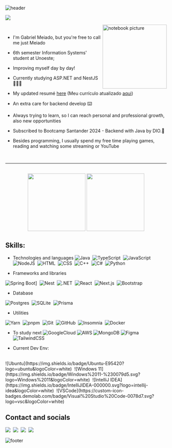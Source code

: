

![header](https://capsule-render.vercel.app/api?type=waving&height=150&color=gradient&theme=radical&text=Welcome%20everyone!&section=header&fontSize=25)

<img src="https://i.redd.it/ddnm7kmznqd71.gif">
<div>

 <img align="right" width=200x alt="notebook picture" src="https://user-images.githubusercontent.com/62142146/208130941-c4543e17-d067-48ea-bec2-f0bd8765470e.png"><br>
 
- I'm Gabriel Meiado, but you're free to call me just Meiado<br>
 - 6th semester Information Systems' student at Unoeste; <br>
- Improving myself day by day! <br>
- Currently studying ASP.NET and NestJS 🧑🏼‍🎓<br>
- My updated resumé [here](https://meiado.github.io/CurriculumProject/) (Meu currículo atualizado [aqui](https://meiado.github.io/CurriculumProject/))

- An extra care for backend develop ⌨️<br>
 
- Always trying to learn, so I can reach personal and professional growth, also new opportunities<br>
- Subscribed to Bootcamp Santander 2024 - Backend with Java by DIO.🚀
- Besides programming, I usually spend my free time playing games, reading and watching some streaming or YouTube<br>
 <br>
</div>

---
<br>
<div align="center">
    <img height="180em" src="https://github-readme-stats.vercel.app/api/top-langs/?username=Meiado&layout=compact&langs_count=7&theme=radical" />
    <img height="180em" src="https://github-readme-stats.vercel.app/api?username=Meiado&show_icons=true&theme=radical&include_all_commits=true" />
</div>


<div>



## Skills:

- Technologies and languages
![Java](https://img.shields.io/badge/Java-%23ED8B00.svg?logo=openjdk&logoColor=white)&nbsp;
![TypeScript](https://img.shields.io/badge/TypeScript-3178C6?logo=typescript&logoColor=fff)&nbsp;
![JavaScript](https://img.shields.io/badge/JavaScript-F7DF1E?logo=javascript&logoColor=000)&nbsp;
![NodeJS](https://img.shields.io/badge/Node.js-6DA55F?logo=node.js&logoColor=white)&nbsp;
![HTML](https://img.shields.io/badge/HTML-%23E34F26.svg?logo=html5&logoColor=white)&nbsp;
![CSS](https://img.shields.io/badge/CSS-1572B6?logo=css3&logoColor=fff)&nbsp;
![C++](https://img.shields.io/badge/C++-%2300599C.svg?logo=c%2B%2B&logoColor=white)&nbsp;
![C#](https://custom-icon-badges.demolab.com/badge/C%23-%23239120.svg?logo=cshrp&logoColor=white)&nbsp;
![Python](https://img.shields.io/badge/Python-3776AB?logo=python&logoColor=fff)

- Frameworks and libraries

![Spring Boot](https://img.shields.io/badge/Spring%20Boot-6DB33F?logo=springboot&logoColor=fff)]&nbsp;
![Nest](https://img.shields.io/badge/Nest.js-%23E0234E.svg?logo=nestjs&logoColor=white)&nbsp;
![.NET](https://img.shields.io/badge/.NET-512BD4?logo=dotnet&logoColor=fff)&nbsp;
![React](https://img.shields.io/badge/React-%2320232a.svg?logo=react&logoColor=%2361DAFB)&nbsp;
![Next.js](https://img.shields.io/badge/Next.js-black?logo=next.js&logoColor=white)&nbsp;
![Bootstrap](https://img.shields.io/badge/Bootstrap-7952B3?logo=bootstrap&logoColor=fff)&nbsp;

- Database

![Postgres](https://img.shields.io/badge/Postgres-%23316192.svg?logo=postgresql&logoColor=white)&nbsp;
![SQLite](https://img.shields.io/badge/SQLite-%2307405e.svg?logo=sqlite&logoColor=white)&nbsp;
![Prisma](https://img.shields.io/badge/Prisma%20ORM-3982CE?logo=Prisma&logoColor=white)

- Utilities

![Yarn](https://img.shields.io/badge/Yarn-2C8EBB?logo=yarn&logoColor=fff)&nbsp;
![pnpm](https://img.shields.io/badge/pnpm-F69220?logo=pnpm&logoColor=fff)&nbsp;
![Git](https://img.shields.io/badge/GIT-E44C30?logo=git&logoColor=white)&nbsp;
![GitHub](https://img.shields.io/badge/-GitHub-181717?logo=github)&nbsp;
![Insomnia](https://img.shields.io/badge/Insomnia-black?logo=insomnia&logoColor=5849BE)&nbsp;
![Docker](https://img.shields.io/badge/Docker-2CA5E0?logo=docker&logoColor=white)

- To study next
![GoogleCloud](https://img.shields.io/badge/GoogleCloud-%234285F4.svg?style=for-the-badge&logo=google-cloud&logoColor=white)
![AWS](https://img.shields.io/badge/AWS-%23FF9900.svg?logo=amazon-web-services&logoColor=white)
![MongoDB](https://img.shields.io/badge/MongoDB-%234ea94b.svg?logo=mongodb&logoColor=white)
![Figma](https://img.shields.io/badge/Figma-F24E1E?logo=figma&logoColor=white)
![TailwindCSS](https://img.shields.io/badge/Tailwind%20CSS-%2338B2AC.svg?logo=tailwind-css&logoColor=white)

- Current Dev Env:
<br/>
![Ubuntu](https://img.shields.io/badge/Ubuntu-E95420?logo=ubuntu&logoColor=white)&nbsp;
![Windows 11](https://img.shields.io/badge/Windows%2011-%230079d5.svg?logo=Windows%2011&logoColor=white)&nbsp;
![IntelliJ IDEA](https://img.shields.io/badge/IntelliJIDEA-000000.svg?logo=intellij-idea&logoColor=white)&nbsp;
![VSCode](https://custom-icon-badges.demolab.com/badge/Visual%20Studio%20Code-0078d7.svg?logo=vsc&logoColor=white)


## Contact and socials

<a href="https://www.dio.me/users/gabrielmeiado"><img src="https://img.shields.io/badge/DIO%20Profile-30A3DC?style=for-the-badge" target="_blank"></a>&nbsp;
<a href = "mailto:gabrielmeiado@hotmail.com"><img src="https://img.shields.io/badge/email-0078D4?style=for-the-badge&logo=microsoft-outlook&logoColor=white" target="_blank"></a>&nbsp;
<a href="https://www.linkedin.com/in/gabriel-meiado-78a82320a/" target="_blank"><img src="https://img.shields.io/badge/-LinkedIn-%230077B5?style=for-the-badge&logo=linkedin&logoColor=white" target="_blank"></a>&nbsp;
<a href="https://instagram.com/meiado_" target="_blank"><img src="https://img.shields.io/badge/-Instagram-%23E4405F?style=for-the-badge&logo=instagram&logoColor=white" target="_blank"></a>



![footer](https://capsule-render.vercel.app/api?type=waving&height=150&color=gradient&theme=radical&text="I%20must%20not%20fear.%20Fear%20is%20the%20mind-killer."&section=footer&fontSize=22)
</div>
   
</div>



